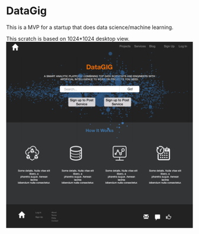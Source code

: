 # DataGig

This is a MVP for a startup that does data science/machine learning.


This scratch is based on 1024*1024 desktop view.
![alt text](https://raw.githubusercontent.com/yijingshi/DataGig/master/image/Datagig-scratch.png)
